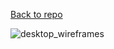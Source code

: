 [Back to repo](https://github.com/ldmw/app)

![desktop_wireframes](https://user-images.githubusercontent.com/26304634/27078395-78f39bd4-502b-11e7-8c1d-7df0aaebf400.png)
